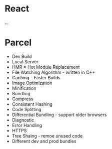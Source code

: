 # React

...
# Parcel
- Dev Build
- Local Server
- HMR = Hot Module Replacement
- File Watching Algorithm - written in C++
- Caching -  Faster Builds
- Image Optimization
- Minification
- Bundling
- Compress
- Consistent Hashing
- Code Splitting
- Differential Bundling - support older browsers
- Diagnostic
- Error Handling
- HTTPS
- Tree Shaing - remoe unused code
- Different dev and prod bundles